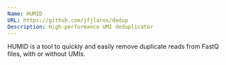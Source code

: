 ```yaml
---
Name: HUMID
URL: https://github.com/jfjlaros/dedup
Description: High-performance UMI deduplicator
---
```


HUMID is a tool to quickly and easily remove duplicate reads from FastQ files, with or without UMIs.
